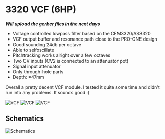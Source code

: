 # 3320 VCF (6HP)

**_Will upload the gerber files in the next days_**

* Voltage controlled lowpass filter based on the CEM3320/AS3320
* VCF output buffer and resonance path close to the PRO-ONE design 
* Good sounding 24db per octave
* Able to selfoscillate
* Pitchtracking works alright over a few octaves
* Two CV inputs (CV2 is connected to an attenuator pot)
* Signal input attenuator 
* Only through-hole parts
* Depth: ≈47mm

Overall a pretty decent VCF module. I tested it quite some time and didn't run into any problems. It sounds good :)

![VCF]()
![VCF]()
![VCF]()

## Schematics

![Schematics]()
